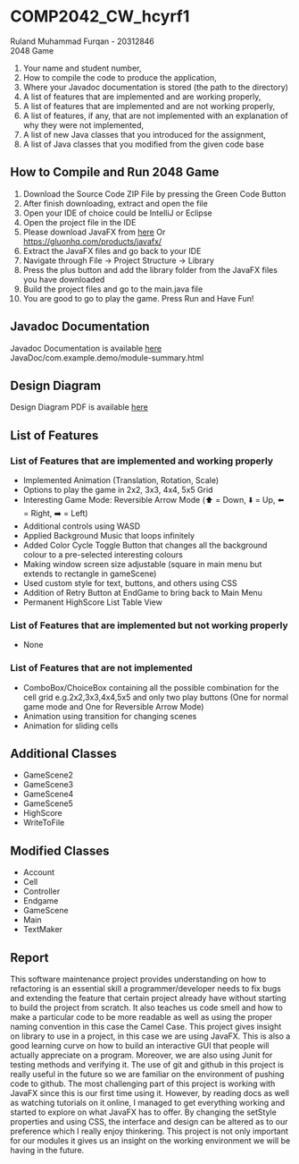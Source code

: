 # COMP2042_CW_hcyrf1  
Ruland Muhammad Furqan - 20312846  
2048 Game
1. Your name and student number,
2. How to compile the code to produce the application,
3. Where your Javadoc documentation is stored (the path to the directory)
4. A list of features that are implemented and are working properly,
5. A list of features that are implemented and are not working properly,
6. A list of features, if any, that are not implemented with an explanation of why they
were not implemented,
7. A list of new Java classes that you introduced for the assignment,
8. A list of Java classes that you modified from the given code base

## How to Compile and Run 2048 Game
1. Download the Source Code ZIP File by pressing the Green Code Button
2. After finish downloading, extract and open the file
3. Open your IDE of choice could be IntelliJ or Eclipse 
4. Open the project file in the IDE
5. Please download JavaFX from [here](https://gluonhq.com/products/javafx/) Or https://gluonhq.com/products/javafx/
6. Extract the JavaFX files and go back to your IDE
7. Navigate through File -> Project Structure -> Library
8. Press the plus button and add the library folder from the JavaFX files you have downloaded
9. Build the project files and go to the main.java file
10. You are good to go to play the game. Press Run and Have Fun!

## Javadoc Documentation
Javadoc Documentation is available [here](JavaDoc/com.example.demo/module-summary.html) JavaDoc/com.example.demo/module-summary.html

## Design Diagram
Design Diagram PDF is available [here](https://www.youtube.com)

## List of Features
### List of Features that are implemented and working properly
- Implemented Animation (Translation, Rotation, Scale)
- Options to play the game in 2x2, 3x3, 4x4, 5x5 Grid
- Interesting Game Mode: Reversible Arrow Mode (⬆️ = Down, ⬇️ = Up, ⬅️ = Right, ➡️ = Left)
- Additional controls using WASD
- Applied Background Music that loops infinitely
- Added Color Cycle Toggle Button that changes all the background colour to a pre-selected interesting colours
- Making window screen size adjustable (square in main menu but extends to rectangle in gameScene)
- Used custom style for text, buttons, and others using CSS
- Addition of Retry Button at EndGame to bring back to Main Menu
- Permanent HighScore List Table View

### List of Features that are implemented but not working properly
- None

### List of Features that are not implemented
- ComboBox/ChoiceBox containing all the possible combination for the cell grid e.g.2x2,3x3,4x4,5x5 and only two play buttons (One for normal game mode and One for Reversible Arrow Mode)
- Animation using transition for changing scenes
- Animation for sliding cells

## Additional Classes
- GameScene2
- GameScene3
- GameScene4
- GameScene5
- HighScore
- WriteToFile

## Modified Classes
- Account
- Cell
- Controller
- Endgame
- GameScene
- Main
- TextMaker

## Report
This software maintenance project provides understanding on how to refactoring is an essential skill a programmer/developer needs to fix bugs and extending the feature that certain project already have without starting to build the project from scratch. It also teaches us code smell and how to make a particular code to be more readable as well as using the proper naming convention in this case the Camel Case. This project gives insight on library to use in a project, in this case we are using JavaFX. This is also a good learning curve on how to build an interactive GUI that people will actually appreciate on a program. Moreover, we are also using Junit for testing methods and verifying it. The use of git and github in this project is really useful in the future so we are familiar on the environment of pushing code to github. The most challenging part of this project is working with JavaFX since this is our first time using it. However, by reading docs as well as watching tutorials on it online, I managed to get everything working and started to explore on what JavaFX has to offer. By changing the setStyle properties and using CSS, the interface and design can be altered as to our preference which I really enjoy thinkering. This project is not only important for our modules it gives us an insight on the working environment we will be having in the future.
